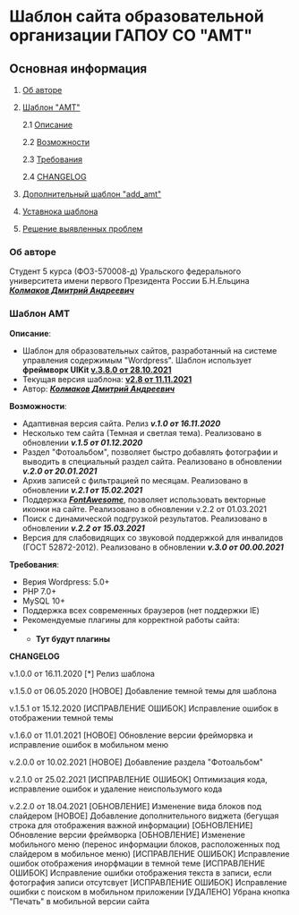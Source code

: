 Шаблон сайта образовательной организации ГАПОУ СО "АМТ"
========================

Основная информация
------------------
1. [Об авторе](#author)
2. [Шаблон "AMT"](#amt) 
   
   2.1 [Описание](#desc)
   
   2.2 [Возможности](#cap)

   2.3 [Требования](#req)

   2.4 [CHANGELOG](#changelog)
   
3. [Дополнительный шаблон "add_amt"](#add_amt)
4. [Уставнока шаблона](#installation)
5. [Решение выявленных проблем](#fix)

### Об авторе ###
<a name="author"></a>
Студент 5 курса (ФОЗ-570008-д) Уральского федерального университета имени первого 
Президента России Б.Н.Ельцина ***[Колмаков Дмитрий Андреевич](https://vk.com/d3ma_k)***


### Шаблон АМТ ###
<a name="amt"></a>

<a name="desc"></a>
**Описание**: 
- Шаблон для образовательных сайтов, разработанный на системе 
управления содержимым "Wordpress". Шаблон использует **фреймворк UIKit [v.3.8.0 от 28.10.2021](https://github.com/uikit/uikit)**
- Текущая версия шаблона: **[v2.8 от 11.11.2021](#last_update)**
- Автор: ***[Колмаков Дмитрий Андреевич](https://vk.com/d3ma_k)***
  
<a name="cap"></a>
**Возможности**:
- Адаптивная версия сайта. Релиз ***v.1.0 от 16.11.2020***
- Несколько тем сайта (Темная и светлая тема). Реализовано в обновлении ***v.1.5 от 01.12.2020***
- Раздел "Фотоальбом", позволяет быстро добавлять фотографии и выводить в специальный раздел сайта.
Реализовано в обновлении ***v.2.0 от 20.01.2021***
- Архив записей с фильтрацией по месяцам. Реализовано в обновлении ***v.2.1 от 15.02.2021***
- Поддержка ***[FontAwesome](https://fontawesome.com/)***, позволяет использовать векторные иконки на сайте. Реализовано
  в обновлении v.2.2 от 01.03.2021
- Поиск с динамической подгрузкой результатов. Реализовано в обновлении ***v.2.2 от 15.03.2021***
- Версия для слабовидящих со звуковой поддержкой для инвалидов (ГОСТ 52872-2012). Реализовано в обновлении ***v.3.0 от 00.00.2021***

<a name="req"></a>
**Требования**:
- Верия Wordpress: 5.0+
- PHP 7.0+
- MySQL 10+
- Поддержка всех современных браузеров (нет поддержки IE)
- Рекомендуемые плагины для корректной работы сайта:
- - **Тут будут плагины**



**CHANGELOG**

v.1.0.0 от 16.11.2020
[*] Релиз шаблона

v.1.5.0 от 06.05.2020
[НОВОЕ] Добавление темной темы для шаблона

v.1.5.1 от 15.12.2020
[ИСПРАВЛЕНИЕ ОШИБОК] Исправление ошибок в отображении темной темы

v.1.6.0 от 11.01.2021
[НОВОЕ] Обновление версии фрейморвка и исправление ошибок в мобильном меню

v.2.0.0 от 10.02.2021
[НОВОЕ] Добавление раздела "Фотоальбом"

v.2.1.0 от 25.02.2021
[ИСПРАВЛЕНИЕ ОШИБОК] Оптимизация кода, исправление ошибок и удаление неиспользумого кода

v.2.2.0 от 18.04.2021
[ОБНОВЛЕНИЕ] Изменение вида блоков под слайдером
[НОВОЕ] Добавление дополнительного виджета (бегущая строка для отображения важной информации)
[ОБНОВЛЕНИЕ] Обновление версии фреймворка
[ОБНОВЛЕНИЕ] Изменение мобильного меню (перенос информации блоков, расположенных под слайдером в мобильное меню)
[ИСПРАВЛЕНИЕ ОШИБОК] Исправление ошибок отображения инорфмации в темной теме
[ИСПРАВЛЕНИЕ ОШИБОК] Исправление ошибки отображения текста в записи, если фотография записи отсутсвует
[ИСПРАВЛЕНИЕ ОШИБОК] Исправление ошибки с поиском в мобильном приложении
[УДАЛЕНО] Убрана кнопка "Печать" в мобильной версии сайта
